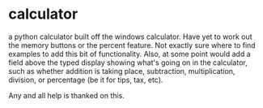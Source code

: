 # calculator
a python calculator built off the windows calculator. Have yet to work out the memory buttons or the percent feature.
Not exactly sure where to find examples to add this bit of functionality. Also, at some point would add a field above 
the typed display showing what's going on in the calculator, such as whether addition is taking place, subtraction, 
multiplication, division, or percentage (be it for tips, tax, etc).

Any and all help is thanked on this. 

